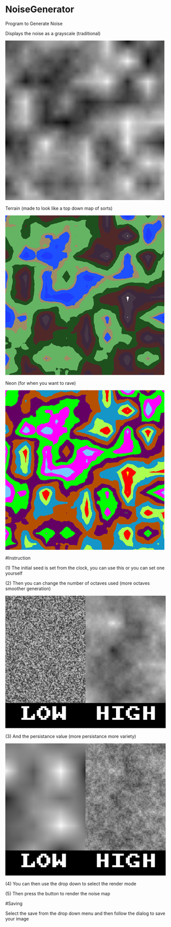# NoiseGenerator

Program to Generate Noise

Displays the noise as a grayscale (traditional)

![alt-tag](https://github.com/MoloHunt/NoiseGenerator/blob/master/Images/NoiseMap.png)

Terrain (made to look like a top down map of sorts)

![alt-tag](https://github.com/MoloHunt/NoiseGenerator/blob/master/Images/TerrainMap.png)

Neon (for when you want to rave)

![alt-tag](https://github.com/MoloHunt/NoiseGenerator/blob/master/Images/NeonMap.png)

#Instruction

(1) The initial seed is set from the clock, you can use this or you can set one yourself

(2) Then you can change the number of octaves used (more octaves smoother generation)

![alt-tag](https://github.com/MoloHunt/NoiseGenerator/blob/master/Images/OctaveExample.png)

(3) And the persistance value (more persistance more variety)

![alt-tag](https://github.com/MoloHunt/NoiseGenerator/blob/master/Images/PersistanceExample.png)

(4) You can then use the drop down to select the render mode

(5) Then press the button to render the noise map

#Saving

Select the save from the drop down menu and then follow the dialog to save your image
